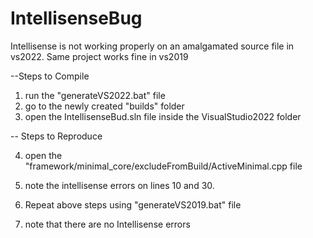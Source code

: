 # IntellisenseBug
Intellisense is not working properly on an amalgamated source file in vs2022. Same project works fine in vs2019

--Steps to Compile

1. run the "generateVS2022.bat" file 
2. go to the newly created "builds" folder
3. open the IntellisenseBud.sln file inside the VisualStudio2022 folder

-- Steps to Reproduce

4. open the "framework/minimal_core/excludeFromBuild/ActiveMinimal.cpp file
5. note the intellisense errors on lines 10 and 30.

6. Repeat above steps using "generateVS2019.bat" file 
7. note that there are no Intellisense errors

